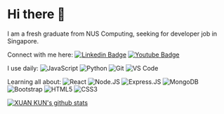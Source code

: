 # Hi there 👋

I am a fresh graduate from NUS Computing, seeking for developer job in Singapore.

Connect with me here:
  [![Linkedin Badge](https://img.shields.io/badge/-Linkedin-blue?style=plastic&logo=Linkedin&logoColor=white&link=https://www.linkedin.com/in/xuan-kun-huang/)](https://www.linkedin.com/in/xuan-kun-huang/) 
  [![Youtube Badge](https://img.shields.io/badge/-Youtube-darkred?style=plastic&logo=youtube&logoColor=white&link=https://www.youtube.com/channel/UC9qQuCZpcw-Y9yPQVbTwbvw)](https://www.youtube.com/channel/UC9qQuCZpcw-Y9yPQVbTwbvw)

I use daily:
  ![JavaScript](https://img.shields.io/badge/-JavaScript-black?style=plastic&logo=javascript)
  ![Python](https://img.shields.io/badge/-Python-8fcfd1?style=plastic&logo=Python)
  ![Git](https://img.shields.io/badge/-Git-black?style=plastic&logo=git)
  ![VS Code](https://img.shields.io/badge/-VS%20Code-007ACC?style=plastic&logo=visual-studio-code)
  
Learning all about:
  ![React](https://img.shields.io/badge/-React-3b2e5a?style=plastic&logo=react)
  ![Node.JS](https://img.shields.io/badge/-Node.JS-black?style=plastic&logo=Node.js) ![Express.JS](https://img.shields.io/badge/-Express.JS-c7b198?style=plastic&logo=Express.JS)
  ![MongoDB](https://img.shields.io/badge/-MongoDB-black?style=plastic&logo=mongodb)
  ![Bootstrap](https://img.shields.io/badge/-Bootstrap-563D7C?style=plastic&logo=bootstrap)
  ![HTML5](https://img.shields.io/badge/-HTML5-E34F26?style=plastic&logo=html5&logoColor=white)
  ![CSS3](https://img.shields.io/badge/-CSS3-1572B6?style=plastic&logo=css3)

[![XUAN KUN's github stats](https://github-readme-stats.vercel.app/api?username=HUANGXUANKUN&theme=dark&show_icons=true)](https://github.com/HUANGXUANKUN)
